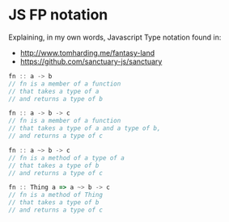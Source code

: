 # JS FP notation
Explaining, in my own words, Javascript Type notation found in:

 - http://www.tomharding.me/fantasy-land
 - https://github.com/sanctuary-js/sanctuary
```javascript
fn :: a -> b
// fn is a member of a function 
// that takes a type of a 
// and returns a type of b

fn :: a -> b -> c
// fn is a member of a function 
// that takes a type of a and a type of b, 
// and returns a type of c

fn :: a ~> b -> c
// fn is a method of a type of a 
// that takes a type of b 
// and returns a type of c

fn :: Thing a => a ~> b -> c
// fn is a method of Thing 
// that takes a type of b 
// and returns a type of c
```
<!--stackedit_data:
eyJoaXN0b3J5IjpbLTE4MzMwMzIyODddfQ==
-->